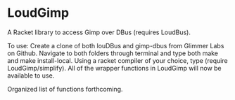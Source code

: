 LoudGimp
========

A Racket library to access Gimp over DBus (requires LoudBus).


To use: Create a clone of both louDBus and gimp-dbus from Glimmer Labs on Github. Navigate to both folders through terminal and type both make and make install-local. Using a racket compiler of your choice, type (require LoudGimp/simplify). All of the wrapper functions in LoudGimp will now be available to use.
 
Organized list of functions forthcoming.

